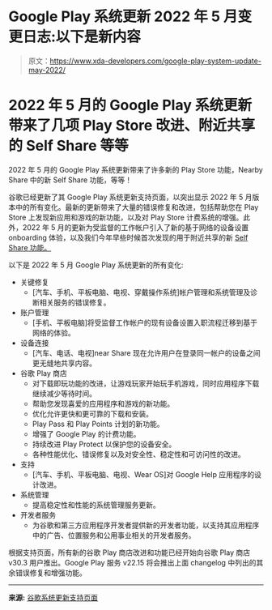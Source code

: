 # Google Play 系统更新 2022 年 5 月变更日志:以下是新内容

> 原文：<https://www.xda-developers.com/google-play-system-update-may-2022/>

# 2022 年 5 月的 Google Play 系统更新带来了几项 Play Store 改进、附近共享的 Self Share 等等

2022 年 5 月的 Google Play 系统更新带来了许多新的 Play Store 功能，Nearby Share 中的新 Self Share 功能，等等！

谷歌已经更新了其 Google Play 系统更新支持页面，以突出显示 2022 年 5 月版本中的所有变化。最新的更新带来了大量的错误修复和改进，包括帮助您在 Play Store 上发现新应用和游戏的新功能，以及对 Play Store 计费系统的增强。此外，2022 年 5 月的更新为受监督的工作帐户引入了新的基于网络的设备设置 onboarding 体验，以及我们今年早些时候首次发现的用于附近共享的新 [Self Share 功能。](https://www.xda-developers.com/nearby-share-self-share-feature-coming-soon/)

以下是 2022 年 5 月 Google Play 系统更新的所有变化:

*   关键修复
    *   [汽车、手机、平板电脑、电视、穿戴操作系统]帐户管理和系统管理及诊断相关服务的错误修复。
*   账户管理
    *   [手机、平板电脑]将受监督工作帐户的现有设备设置入职流程迁移到基于网络的体验。
*   设备连接
    *   [汽车、电话、电视]near Share 现在允许用户在登录同一帐户的设备之间更无缝地共享内容。
*   谷歌 Play 商店
    *   对下载即玩功能的改进，让游戏玩家开始玩手机游戏，同时应用程序下载继续减少等待时间。
    *   帮助您发现喜爱的应用程序和游戏的新功能。
    *   优化允许更快和更可靠的下载和安装。
    *   Play Pass 和 Play Points 计划的新功能。
    *   增强了 Google Play 的计费功能。
    *   持续改进 Play Protect 以保护您的设备安全。
    *   各种性能优化、错误修复以及对安全性、稳定性和可访问性的改进。
*   支持
    *   [汽车、手机、平板电脑、电视、Wear OS]对 Google Help 应用程序的设计改进。
*   系统管理
    *   提高稳定性和性能的系统管理服务更新。
*   开发者服务
    *   为谷歌和第三方应用程序开发者提供新的开发者功能，以支持其应用程序中的广告、位置服务和公用事业相关的开发者服务。

根据支持页面，所有新的谷歌 Play 商店改进和功能已经开始向谷歌 Play 商店 v30.3 用户推出。Google Play 服务 v22.15 将会推出上面 changelog 中列出的其余错误修复和增强功能。

* * *

**来源:** [谷歌系统更新支持页面](https://support.google.com/product-documentation/answer/11412553)
